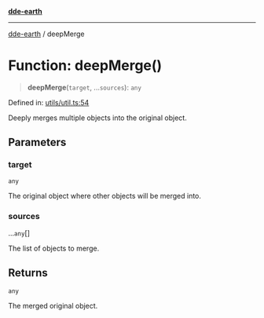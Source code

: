 [**dde-earth**](../README.md)

***

[dde-earth](../globals.md) / deepMerge

# Function: deepMerge()

> **deepMerge**(`target`, ...`sources`): `any`

Defined in: [utils/util.ts:54](https://github.com/dde-platform/dde-earth/blob/71bf8cd183d78890e103803e0d8bb92050729fda/packages/dde-earth/src/utils/util.ts#L54)

Deeply merges multiple objects into the original object.

## Parameters

### target

`any`

The original object where other objects will be merged into.

### sources

...`any`[]

The list of objects to merge.

## Returns

`any`

The merged original object.
